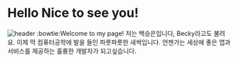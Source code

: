 # Hello Nice to see you! 
![header](https://Seungeun-Baek.vercel.app/api?animation=fadeIn)
:bowtie:Welcome to my page! 
 저는 백승은입니다, Becky라고도 불려요. 이제 막 컴퓨터공학에 발을 들인 파릇파릇한 새싹입니다. 언젠가는 세상에 좋은 앱과 서비스를 제공하는 훌륭한 개발자가 되고싶습니다. 

